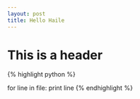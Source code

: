 ```yaml
---
layout: post
title: Hello Haile
---
```


# This is a header

{% highlight python %}

for line in file:
	print line
{% endhighlight %}

